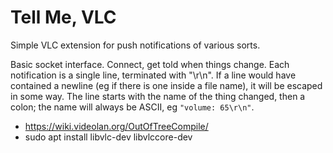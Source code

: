 Tell Me, VLC
============

Simple VLC extension for push notifications of various sorts.

Basic socket interface. Connect, get told when things change.
Each notification is a single line, terminated with "\r\n".
If a line would have contained a newline (eg if there is one
inside a file name), it will be escaped in some way. The line
starts with the name of the thing changed, then a colon; the
name will always be ASCII, eg `"volume: 65\r\n"`.

* https://wiki.videolan.org/OutOfTreeCompile/
* sudo apt install libvlc-dev libvlccore-dev
